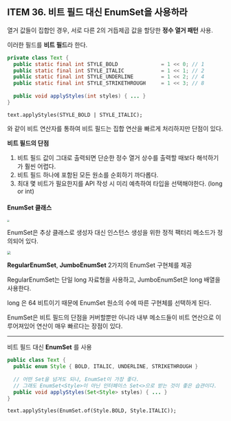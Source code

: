 ## ITEM 36. 비트 필드 대신 EnumSet을 사용하라

열거 값들이 집합인 경우, 서로 다른 2의 거듭제곱 값을 할당한 **정수 열거 패턴** 사용.

이러한 필드를 **비트 필드**라 한다.

```java
private class Text {
  public static final int STYLE_BOLD              = 1 << 0; // 1
  public static final int STYLE_ITALIC            = 1 << 1; // 2
  public static final int STYLE_UNDERLINE         = 1 << 2; // 4
  public static final int STYLE_STRIKETHROUGH     = 1 << 3; // 8
  
  public void applyStyles(int styles) { ... }
}
```



`text.applyStyles(STYLE_BOLD | STYLE_ITALIC);`

와 같이 비트 연산자를 통하여 비트 필드는 집합 연산을 빠르게 처리하지만 단점이 있다.



**비트 필드의 단점**

1. 비트 필드 값이 그대로 출력되면 단순한 정수 열거 상수를 출력할 때보다 해석하기가 훨씬 어렵다.
2. 비트 필드 하나에 포함된 모든 원소를 순회하기 까다롭다.
3. 최대 몇 비트가 필요한지를 API 작성 시 미리 예측하여 타입을 선택해야한다. (long or int)



#### EnumSet 클래스

<img src="/img/image-20220105002209755.png" style="zoom:33%;" />

EnumSet은 추상 클래스로 생성자 대신 인스턴스 생성을 위한 정적 팩터리 메소드가 정의되어 있다.



<img src="/img/image-20220105002701940.png" style="zoom:50%;" />

**RegularEnumSet**, **JumboEnumSet** 2가지의 EnumSet 구현체를 제공

RegularEnumSet는 단일 long 자료형을 사용하고, JumboEnumSet은 long 배열을 사용한다. 

long 은 64 비트이기 때문에 EnumSet 원소의 수에 따른 구현체를 선택하게 된다.



EnumSet은 비트 필드의 단점을 커버할뿐만 아니라 내부 메소드들이 비트 연산으로 이루어져있어 연산이 매우 빠르다는 장점이 있다.



------

비트 필드 대신 **EnumSet** 를 사용

```java
public class Text {
  public enum Style { BOLD, ITALIC, UNDERLINE, STRIKETHROUGH }
  
  // 어떤 Set을 넘겨도 되나, EnumSet이 가장 좋다.
  // 그래도 EnumSet<Style>이 아닌 인터페이스 Set<>으로 받는 것이 좋은 습관이다.
  public void applyStyles(Set<Style> styles) { ... }
}
```

`text.applyStyles(EnumSet.of(Style.BOLD, Style.ITALIC));`
